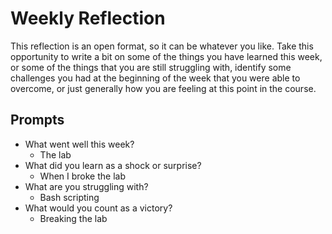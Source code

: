 # Weekly Reflection
This reflection is an open format, so it can be whatever you like. Take this opportunity to write a bit on some of the things you have learned this week, or some of the things that you are still struggling with, identify some challenges you had at the beginning of the week that you were able to overcome, or just generally how you are feeling at this point in the course.

## Prompts
- What went well this week?
  - The lab
- What did you learn as a shock or surprise?
  - When I broke the lab
- What are you struggling with?
  - Bash scripting
- What would you count as a victory?
  - Breaking the lab